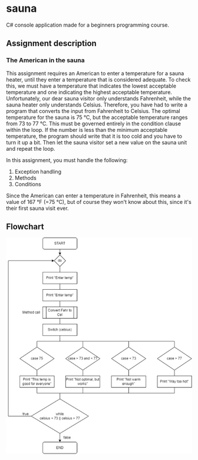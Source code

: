 # sauna
C# console application made for a beginners programming course.

## Assignment description
### The American in the sauna
This assignment requires an American to enter a temperature for a sauna heater, until they enter
a temperature that is considered adequate. To check this, we must have a temperature that indicates the lowest
acceptable temperature and one indicating the highest acceptable temperature.
Unfortunately, our dear sauna visitor only understands Fahrenheit, while
the sauna heater only understands Celsius. Therefore, you have had to write a program
that converts the input from Fahrenheit to Celsius.
The optimal temperature for the sauna is 75 °C, but the acceptable temperature ranges from 73 to 77 °C.
This must be governed entirely in the condition clause within the loop.
If the number is less than the minimum acceptable temperature, the program should
write that it is too cold and you have to turn it up a bit. Then let
the sauna visitor set a new value on the sauna unit and repeat the loop.

In this assignment, you must handle the following:
1. Exception handling
2. Methods
3. Conditions

Since the American can enter a temperature in Fahrenheit, this means a value of 167 °F (=75 °C), but of course they won't know about this, since it's their first sauna visit ever.

## Flowchart
![Application flowchart](https://github.com/etheoo98/sauna/blob/master/Sauna/Flowchart/Assignment%20flowchart.jpg?raw=true)
